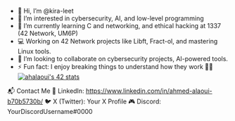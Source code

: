 - 👋 Hi, I’m @kira-leet  
- 👀 I’m interested in cybersecurity, AI, and low-level programming  
- 🌱 I’m currently learning C and  networking, and ethical hacking at 1337 (42 Network, UM6P)  
- 💻 Working on 42 Network projects like Libft, Fract-ol, and mastering Linux tools.  
- 💞️ I’m looking to collaborate on cybersecurity projects, AI-powered tools.
- ⚡ Fun fact: I enjoy breaking things to understand how they work 🐱‍💻
[![ahalaoui's 42 stats](https://badge.mediaplus.ma/darkblue/ahalaoui)](https://github.com/oakoudad/badge42)

📬 Contact Me
🔗 LinkedIn: https://www.linkedin.com/in/ahmed-alaoui-b70b5730b/
🐦 X (Twitter): Your X Profile
🎮 Discord: YourDiscordUsername#0000


